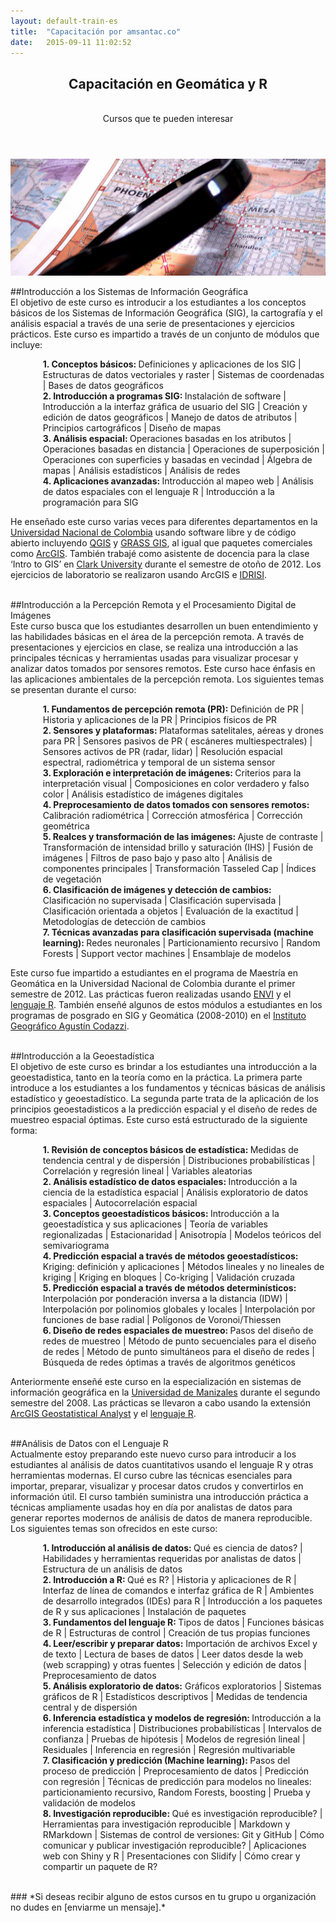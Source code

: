 ```yaml
---
layout: default-train-es
title:  "Capacitación por amsantac.co"
date:   2015-09-11 11:02:52
---
```

<header>
<h2>Capacitación en Geomática y R</h2>
<br>
<span class="byline">Cursos que te pueden interesar</span>
</header>

<a href="" class="image full"><img src="/images/static/training-fig-1.png" alt="" /></a>
<br>

##Introducción a los Sistemas de Información Geográfica 
<br>
El objetivo de este curso es introducir a los estudiantes a los conceptos básicos de los Sistemas de Información Geográfica (SIG), la cartografía y el análisis espacial a través de una serie de presentaciones y ejercicios prácticos. Este curso es impartido a través de un conjunto de módulos que incluye:

<ul style="margin-left:2em; list-style-type:none">
  <li><strong>1. Conceptos básicos: </strong>Definiciones y aplicaciones de los SIG | Estructuras de datos vectoriales y raster | Sistemas de coordenadas | Bases de datos geográficos</li>
  <li><strong>2. Introducción a programas SIG: </strong>Instalación de software | Introducción a la interfaz gráfica de usuario del SIG | Creación y edición de datos geográficos | Manejo de datos de atributos | Principios cartográficos | Diseño de mapas</li>
  <li><strong>3. Análisis espacial: </strong>Operaciones basadas en los atributos | Operaciones basadas en distancia | Operaciones de superposición | Operaciones con superficies y basadas en vecindad | Álgebra de mapas | Análisis estadísticos | Análisis de redes</li>
  <li><strong>4. Aplicaciones avanzadas: </strong>Introducción al mapeo web | Análisis de datos espaciales con el lenguaje R | Introducción a la programación para SIG</li>
</ul>

He enseñado este curso varias veces para diferentes departamentos en la [Universidad Nacional de Colombia] usando software libre y de código abierto incluyendo [QGIS] y [GRASS GIS], al igual que paquetes comerciales como [ArcGIS]. También trabajé como asistente de docencia para la clase ‘Intro to GIS’ en [Clark University] durante el semestre de otoño de 2012. Los ejercicios de laboratorio se realizaron usando ArcGIS e [IDRISI].

<br>
##Introducción a la Percepción Remota y el Procesamiento Digital de Imágenes
<br>
Este curso busca que los estudiantes desarrollen un buen entendimiento y las habilidades básicas en el área de la percepción remota. A través de presentaciones y ejercicios en clase, se realiza una introducción a las principales técnicas y herramientas usadas para visualizar procesar y analizar datos tomados por sensores remotos. Este curso hace énfasis en las aplicaciones ambientales de la percepción remota. Los siguientes temas se presentan durante el curso:

<ul style="margin-left:2em; list-style-type:none">
  <li><strong>1. Fundamentos de percepción remota (PR): </strong>Definición de PR | Historia y aplicaciones de la PR | Principios físicos de PR</li>
  <li><strong>2. Sensores y plataformas: </strong>Plataformas satelitales, aéreas y drones para PR | Sensores pasivos de PR ( escáneres multiespectrales) | Sensores activos de PR (radar, lidar) | Resolución espacial espectral, radiométrica y temporal de un sistema sensor</li>
  <li><strong>3. Exploración e interpretación de imágenes: </strong>Criterios para la interpretación visual | Composiciones en color verdadero y falso color | Análisis estadístico de imágenes digitales</li>
  <li><strong>4. Preprocesamiento de datos tomados con sensores remotos: </strong>Calibración radiométrica | Corrección atmosférica | Corrección geométrica</li>
  <li><strong>5. Realces y transformación de las imágenes: </strong>Ajuste de contraste | Transformación de intensidad brillo y saturación (IHS) | Fusión de imágenes | Filtros de paso bajo y paso alto | Análisis de componentes principales | Transformación Tasseled Cap | Índices de vegetación</li>
  <li><strong>6. Clasificación de imágenes y detección de cambios: </strong>Clasificación no supervisada | Clasificación supervisada | Clasificación orientada a objetos | Evaluación de la exactitud | Metodologías de detección de cambios</li>
  <li><strong>7. Técnicas avanzadas para clasificación supervisada (machine learning): </strong>Redes neuronales | Particionamiento recursivo | Random Forests | Support vector machines | Ensamblaje de modelos</li>
</ul>

Este curso fue impartido a estudiantes en el programa de Maestría en Geomática en la Universidad Nacional de Colombia durante el primer semestre de 2012. Las prácticas fueron realizadas usando [ENVI] y el [lenguaje R]. También enseñé algunos de estos módulos a estudiantes en los programas de posgrado en SIG y Geomática (2008-2010) en el [Instituto Geográfico Agustín Codazzi]. 

<br>
##Introducción a la Geoestadística
<br>
El objetivo de este curso es brindar a los estudiantes una introducción a la geoestadistica, tanto en la teoría como en la práctica. La primera parte introduce a los estudiantes a los fundamentos y técnicas básicas de análisis estadístico y geoestadístico. La segunda parte trata de la aplicación de los principios geoestadisticos a la predicción espacial y el diseño de redes de muestreo espacial óptimas. Este curso está estructurado de la siguiente forma:

<ul style="margin-left:2em; list-style-type:none">
  <li><strong>1. Revisión de conceptos básicos de estadística: </strong>Medidas de tendencia central y de dispersión | Distribuciones probabilísticas | Correlación y regresión lineal | Variables aleatorias</li>
  <li><strong>2. Análisis estadístico de datos espaciales: </strong>Introducción a la ciencia de la estadística espacial | Análisis exploratorio de datos espaciales | Autocorrelación espacial</li>
  <li><strong>3. Conceptos geoestadísticos básicos: </strong>Introducción a la geoestadística y sus aplicaciones | Teoría de variables regionalizadas | Estacionaridad | Anisotropía | Modelos teóricos del semivariograma</li>
  <li><strong>4. Predicción espacial a través de métodos geoestadísticos: </strong>Kriging: definición y aplicaciones | Métodos lineales y no lineales de kriging | Kriging en bloques | Co-kriging | Validación cruzada</li>
  <li><strong>5. Predicción espacial a través de métodos determinísticos: </strong>Interpolación por ponderación inversa a la distancia (IDW) | Interpolación por polinomios globales y locales | Interpolación por funciones de base radial | Polígonos de Voronoi/Thiessen</li>
  <li><strong>6. Diseño de redes espaciales de muestreo: </strong>Pasos del diseño de redes de muestreo | Método de punto secuenciales para el diseño de redes | Método de punto simultáneos para el diseño de redes | Búsqueda de redes óptimas a través de algoritmos genéticos</li>
</ul>

Anteriormente enseñé este curso en la  especialización en sistemas de información geográfica en la [Universidad de Manizales] durante el segundo semestre del 2008. Las prácticas se llevaron a cabo usando la extensión [ArcGIS Geostatistical Analyst] y el [lenguaje R].

<br>
##Análisis de Datos con el Lenguaje R
<br>
Actualmente estoy preparando este nuevo curso para introducir a los estudiantes al análisis de datos cuantitativos usando el lenguaje R y otras herramientas modernas. El curso cubre las técnicas esenciales para importar, preparar, visualizar y procesar datos crudos y convertirlos en información    útil. El curso también suministra una introducción práctica a técnicas ampliamente usadas hoy en día por analistas de datos para generar reportes modernos de análisis de datos de manera reproducible. Los siguientes temas son ofrecidos en este curso:    

<ul style="margin-left:2em; list-style-type:none">
  <li><strong>1. Introducción al análisis de datos: </strong>Qué es ciencia de datos? | Habilidades y herramientas requeridas por analistas de datos | Estructura de un análisis de datos</li>
  <li><strong>2. Introducción a R: </strong>Qué es R? | Historia y aplicaciones de R | Interfaz de línea de comandos e interfaz gráfica de R | Ambientes de desarrollo integrados (IDEs) para R | Introducción a los paquetes de R y sus aplicaciones | Instalación de paquetes</li>
  <li><strong>3. Fundamentos del lenguaje R: </strong>Tipos de datos | Funciones básicas de R | Estructuras de control | Creación de tus propias funciones</li>
  <li><strong>4. Leer/escribir y preparar datos:</strong> Importación de archivos Excel y de texto | Lectura de bases de datos | Leer datos desde la web (web scrapping) y otras fuentes | Selección y edición de datos | Preprocesamiento de datos</li>
  <li><strong>5. Análisis exploratorio de datos:</strong> Gráficos exploratorios | Sistemas gráficos de R | Estadísticos descriptivos | Medidas de tendencia central y de dispersión</li>
  <li><strong>6. Inferencia estadística y modelos de regresión: </strong>Introducción a la  inferencia estadística | Distribuciones probabilísticas | Intervalos de confianza | Pruebas de hipótesis | Modelos de regresión lineal | Residuales | Inferencia en regresión | Regresión multivariable</li>
  <li><strong>7. Clasificación y predicción (Machine learning): </strong>Pasos del proceso de predicción | Preprocesamiento de datos | Predicción con regresión | Técnicas de predicción para modelos no lineales: particionamiento recursivo, Random Forests, boosting | Prueba y validación de modelos</li>
  <li><strong>8. Investigación reproducible: </strong>Qué es investigación reproducible? | Herramientas para investigación reproducible | Markdown y RMarkdown | Sistemas de control de versiones: Git y GitHub |  Cómo comunicar y publicar investigación reproducible? | Aplicaciones web con Shiny y R | Presentaciones con Slidify | Cómo crear y compartir un paquete de R?</li>
</ul>

<br>
### *Si deseas recibir alguno de estos cursos en tu grupo u organización no dudes en [enviarme un mensaje].*

[QGIS]: http://www.qgis.org/
[GRASS GIS]: https://grass.osgeo.org/
[ArcGIS]: https://www.arcgis.com/
[Universidad Nacional de Colombia]: http://unal.edu.co
[Clark University]: http://clarku.edu
[enviarme un mensaje]: /es/contact.html
[lenguaje R]: http://r-project.org
[ArcGIS Geostatistical Analyst]: http://www.esri.com/software/arcgis/extensions/geostatistical
[Universidad de Manizales]: http://www.umanizales.edu.co/
[IDRISI]: https://clarklabs.org/
[ENVI]: http://www.exelisvis.com/ProductsServices/ENVIProducts/ENVI.aspx
[Instituto Geográfico Agustín Codazzi]: http://www.igac.gov.co
